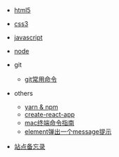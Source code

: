 - [html5](html5/)

* [css3](css3/)
* [javascript](javascript/)
* [node](node/)

* git

    + [git常用命令](git/git常用命令)

* others

    + [yarn & npm](others/yarn)
    + [create-react-app](others/create-react-app)
    + [mac终端命令指南](others/mac终端命令指南)
    + [element弹出一个message提示](others/element)

* [站点备忘录](website)

